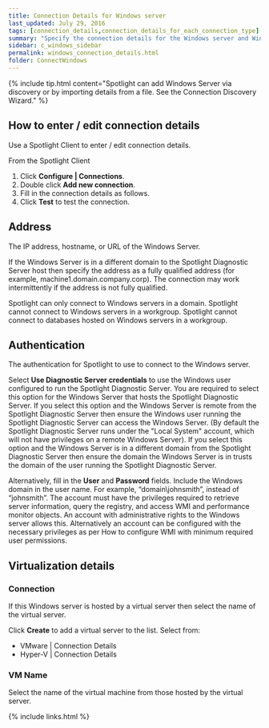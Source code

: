 ```yaml
---
title: Connection Details for Windows server
last_updated: July 29, 2016
tags: [connection_details,connection_details_for_each_connection_type]
summary: "Specify the connection details for the Windows server and Windows host of your database connections."
sidebar: c_windows_sidebar
permalink: windows_connection_details.html
folder: ConnectWindows
---
```




{% include tip.html content="Spotlight can add Windows Server via discovery or by importing details from a file. See the Connection Discovery Wizard." %}


## How to enter / edit connection details

Use a Spotlight Client to enter / edit connection details.

From the Spotlight Client

1.  Click **Configure \| Connections**.
2.  Double click **Add new connection**.
3.  Fill in the connection details as follows.
4.  Click **Test** to test the connection.

## Address

The IP address, hostname, or URL of the Windows Server.

If the Windows Server is in a different domain to the Spotlight Diagnostic Server host then specify the address as a fully qualified address (for example, machine1.domain.company.corp). The connection may work intermittently if the address is not fully qualified.

Spotlight can only connect to Windows servers in a domain. Spotlight cannot connect to Windows servers in a workgroup. Spotlight cannot connect to databases hosted on Windows servers in a workgroup.


## Authentication

The authentication for Spotlight to use to connect to the Windows server.

Select **Use Diagnostic Server credentials** to use the Windows user configured to run the Spotlight Diagnostic Server. You are required to select this option for the Windows Server that hosts the Spotlight Diagnostic Server. If you select this option and the Windows Server is remote from the Spotlight Diagnostic Server then ensure the Windows user running the Spotlight Diagnostic Server can access the Windows Server. (By default the Spotlight Diagnostic Server runs under the "Local System" account, which will not have privileges on a remote Windows Server). If you select this option and the Windows Server is in a different domain from the Spotlight Diagnostic Server then ensure the domain the Windows Server is in trusts the domain of the user running the Spotlight Diagnostic Server.

Alternatively, fill in the **User** and **Password** fields. Include the Windows domain in the user name. For example, “domain\johnsmith”, instead of “johnsmith”. The account must have the privileges required to retrieve server information, query the registry, and access WMI and performance monitor objects. An account with administrative rights to the Windows server allows this. Alternatively an account can be configured with the necessary privileges as per How to configure WMI with minimum required user permissions.

## Virtualization details

### Connection

If this Windows server is hosted by a virtual server then select the name of the virtual server.

Click **Create** to add a virtual server to the list. Select from:

* VMware \| Connection Details
* Hyper-V \| Connection Details


### VM Name
Select the name of the virtual machine from those hosted by the virtual server.





{% include links.html %}
